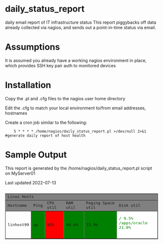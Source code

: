 # daily_status_report
daily email report of IT infrastructure status
This report piggybacks off data already collected via nagios, and sends out a point-in-time status via email.

# Assumptions
It is assumed you already have a working nagios environment in place, which provides SSH key pair auth to monitored devices

# Installation
Copy the .pl and .cfg files to the nagios user home directory

Edit the .cfg to match your local environment to/from email addresses, hostnames

Create a cron job similar to the following:
```
    5 * * * * /home/nagios/daily_status_report.pl >/dev/null 2>&1 #generate daily report of host health
```

# Sample Output

This report is generated by the /home/nagios/daily_status_report.pl script on MyServer01

Last updated 2022-07-13

<pre>
<table border="1"> 
<tr bgcolor="gray"><td colspan="6"> Linux Hosts 
<tr bgcolor="gray"><td> Hostname <td> Ping <td> CPU util <td> RAM util<td> Paging Space util <td> Disk util
<tr><td>linhost99 
   <td bgcolor="green"> up 
    <td bgcolor="red"> 92% 
   <td bgcolor="green"> 49.4% 
    <td bgcolor="green"> 13.9% 
    <td bgcolor="white"> 
    <br><font color="green"> /    9.5% 
    <br><font color="green"> /apps/oracle    21.0% 
<table>
</pre>

